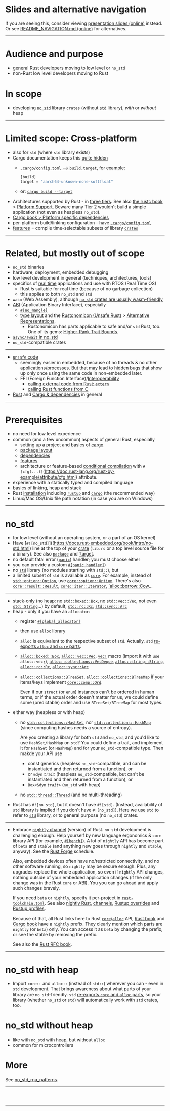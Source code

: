 <!-- The following comment hides this section from being shown by
     https://peter-kehl.github.io/no_std_rust_libs.
-->
<!-- .slide: data-visibility="hidden" -->
# Slides and alternative navigation

If you are seeing this, consider viewing [presentation slides
(online)](https://peter-kehl.github.io/no_std_rust_libs) instead. Or see
[README_NAVIGATION.md
(online)](https://github.com/peter-kehl/present_on_github_with_reveal.js/blob/main/README_NAVIGATION.md)
for alternatives.

---

# Audience and purpose

- general Rust developers moving to low level or `no_std`
- non-Rust low level developers moving to Rust

# In scope

- developing [`no_std`](https://docs.rust-embedded.org/book/intro/no-std.html) library `crates`
   (without [`std`](https://doc.rust-lang.org/nightly/std/) library), _with_ or _without_ heap

---

# Limited scope: Cross-platform

- also for `std` (where `std` library exists)
- Cargo documentation keeps this [quite
   hidden](https://doc.rust-lang.org/nightly/cargo/faq.html#does-cargo-handle-multi-platform-packages-or-cross-compilation)
  - [`.cargo/config.toml` -->
      `build.target`](https://doc.rust-lang.org/nightly/cargo/reference/config.html#buildtarget),
      for example:

      ```rust
      [build]
      target = "aarch64-unknown-none-softfloat"
      ```

  - or: [`cargo build
      --target`](https://doc.rust-lang.org/nightly/cargo/commands/cargo-build.html#compilation-options)
- Architectures supported by Rust - in [three
   tiers](https://doc.rust-lang.org/nightly/rustc/target-tier-policy.html). See also [the rustc
   book](https://doc.rust-lang.org/nightly/rustc) > [Platform
   Support](https://doc.rust-lang.org/nightly/rustc/platform-support.html). Beware many Tier 2
   wouldn't build a simple application (not even as heapless `no_std`).
- [Cargo book > Platform specific
   dependencies](https://doc.rust-lang.org/nightly/cargo/reference/specifying-dependencies.html#platform-specific-dependencies)
- per-platform build/linking configuration - have
   [`.cargo/config.toml`](https://doc.rust-lang.org/cargo/reference/config.html)
- [features](https://doc.rust-lang.org/nightly/cargo/reference/features.html) = compile
  time-selectable subsets of library
  [`crates`](https://doc.rust-lang.org/nightly/cargo/appendix/glossary.html#crate)

---

# Related, but mostly out of scope

- `no_std` binaries
- hardware, deployment, embedded debugging
- low level development in general (techniques, architectures, tools)
- specifics of [real
  time](https://doc.rust-lang.org/nightly/embedded-book/interoperability/index.html#interoperability-with-rtoss)
  applications and use with RTOS (Real Time OS)
  - Rust _is_ suitable for real time (because of no garbage collection)
  - this applies to both `no_std` and `std`
- `wasm` (Web Assembly), although [`no_std` crates are usually
   wasm-friendly](https://rahul-thakoor.github.io/using-no-standard-library-crates-with-webassembly)
- [ABI](https://doc.rust-lang.org/nightly/reference/abi.html) (Application Binary Interface),
   especially
  - [`#[no_mangle]`](https://doc.rust-lang.org/nightly/reference/abi.html#the-no_mangle-attribute)
  - [type layout](https://doc.rust-lang.org/nightly/reference/type-layout.html) and the
     [Rustonomicon (Unsafe Rust)](https://doc.rust-lang.org/nightly/nomicon) > [Alternative
     Representations](https://doc.rust-lang.org/nightly/nomicon/other-reprs.html).
    - Rustonomicon has parts applicable to safe and/or `std` Rust, too. One of its gems:
       [Higher-Rank Trait Bounds](https://doc.rust-lang.org/nightly/nomicon/hrtb.html).
- [`async/await` in no_std](https://ferrous-systems.com/blog/stable-async-on-embedded)
- `no_std`-compatible crates

---

- [`unsafe` code](https://doc.rust-lang.org/nightly/book/ch19-01-unsafe-rust.html)
  - seemingly easier in embedded, because of no threads & no other applications/processes. But that may lead to hidden bugs that show up only once using the same code in non-embedded later.
  - FFI (Foreign Function
     Interface)/[Interoperability](https://doc.rust-lang.org/nightly/embedded-book/interoperability/index.html)
    - [calling external code from Rust:
       `extern`](https://doc.rust-lang.org/nightly/book/ch19-01-unsafe-rust.html#using-extern-functions-to-call-external-code)
    - [calling Rust functions from
       C](https://dev.to/dandyvica/how-to-call-rust-functions-from-c-on-linux-h37)
- [Rust](https://doc.rust-lang.org) and [Cargo &
   dependencies](https://doc.rust-lang.org/nightly/cargo/reference/specifying-dependencies.html) in
   general

---

# Prerequisites

- no need for low level experience
- common (and a few uncommon) aspects of general Rust, especially
  - setting up a project and basics of
     [cargo](https://doc.rust-lang.org/nightly/book/ch01-03-hello-cargo.html)
  - [package layout](https://doc.rust-lang.org/nightly/cargo/guide/project-layout.html)
  - [dependencies](https://doc.rust-lang.org/nightly/cargo/guide/dependencies.html)
  - [features](https://doc.rust-lang.org/nightly/cargo/reference/features.html)
  - architecture or feature-based [conditional
     compilation](https://doc.rust-lang.org/nightly/reference/conditional-compilation.html) with
     `#[cfg(...)]`(<https://doc.rust-lang.org/rust-by-example/attribute/cfg.html>) attribute.
- experience with a statically typed and compiled language
- basics of linking, heap and stack
- Rust [installation](https://doc.rust-lang.org/nightly/book/ch01-01-installation.html) including
   [`rustup`](https://rust-lang.github.io/rustup) and
   [`cargo`](https://doc.rust-lang.org/nightly/cargo) (the recommended way)
- Linux/Mac OS/Unix file path notation (in case you are on Windows)

---

# no_std

- for low level (without an operating system, or a part of an OS kernel)
- Have [`#![no_std]`]((<https://docs.rust-embedded.org/book/intro/no-std.html>) line at the top of
   your [crate](https://doc.rust-lang.org/nightly/cargo/appendix/glossary.html#crate) (`lib.rs` or a
   top level source file for a binary). See also
   [`package`](https://doc.rust-lang.org/nightly/cargo/appendix/glossary.html#package) and
   [`target](https://doc.rust-lang.org/nightly/cargo/appendix/glossary.html#target).
- no default fatal error
   ([`panic`](https://doc.rust-lang.org/nightly/book/ch09-01-unrecoverable-errors-with-panic.html#unwinding-the-stack-or-aborting-in-response-to-a-panic))
   handler; you must choose either
- you can provide a custom
   [`#[panic_handler]`](https://doc.rust-lang.org/nightly/std/alloc/trait.GlobalAlloc.html))
- no [`std`](https://doc.rust-lang.org/nightly/std/index.html) library (no modules starting with
   `std::`), but
- a limited subset of `std` is available as
   [`core`](https://doc.rust-lang.org/nightly/core/index.html). For example, instead of
   [`std::option::Option`](https://doc.rust-lang.org/nightly/std/option/enum.Option.html), use
   [`core::option::Option`](https://doc.rust-lang.org/nightly/core/option/enum.Option.html). There's
   also [`core::result::Result`](https://doc.rust-lang.org/nightly/core/result/enum.Result.html),
   [`core::iter::Iterator`](https://doc.rust-lang.org/nightly/core/iter/trait.Iterator.html),
   [`alloc::borrow::Cow](https://doc.rust-lang.org/alloc/borrow/enum.Cow.html)...

---

- stack-only (no heap: no
   [`std::boxed::Box`](https://doc.rust-lang.org/nightly/std/boxed/struct.Box.html), no
   [`std::vec::Vec`](https://doc.rust-lang.org/nightly/std/vec/struct.Vec.html), not even
   [`std::String`](https://doc.rust-lang.org/nightly/std/string/struct.String.html)...) by default,
   [`std::rc::Rc`](https://doc.rust-lang.org/std/rc/struct.Rc.html),
   [`std::sync::Arc`](https://doc.rust-lang.org/std/sync/struct.Arc.html)
- heap - only if you have an `allocator`:
  - register
     [`#[global_allocator]`](https://doc.rust-lang.org/nightly/std/prelude/v1/macro.global_allocator.html)
  - then use [`alloc`](https://doc.rust-lang.org/nightly/alloc/index.html) library
  - `alloc` is equivalent to the respective subset of `std`. Actually, `std` [re-exports `alloc` and
     `core` parts](https://doc.rust-lang.org/nightly/src/std/lib.rs.html).
  - [`alloc::boxed::Box`](https://doc.rust-lang.org/nightly/alloc/boxed/struct.Box.html),
     [`alloc::vec::Vec`](https://doc.rust-lang.org/nightly/alloc/vec/struct.Vec.html),
     [`vec!`](https://doc.rust-lang.org/nightly/alloc/macro.vec.html) macro (import it with `use
     alloc::vec;`),
     [`alloc::collections::VecDeque`](https://doc.rust-lang.org/nightly/alloc/collections/index.html#reexport.VecDeque),
     [`alloc::string::String`](https://doc.rust-lang.org/nightly/alloc/string/struct.String.html),
     [`alloc::rc::Rc`](https://doc.rust-lang.org/alloc/rc/struct.Rc.html),
     [`alloc::sync::Arc`](https://doc.rust-lang.org/alloc/sync/struct.Arc.html)
  - [`alloc::collections::BTreeSet`](https://doc.rust-lang.org/nightly/alloc/collections/index.html#reexport.BTreeSet),
     [`alloc::collections::BTreeMap`](https://doc.rust-lang.org/nightly/alloc/collections/index.html#reexport.BTreeMap)
     if your items/keys implement
     [`core::comp::Ord`](https://doc.rust-lang.org/nightly/core/cmp/trait.Ord.html).

     Even if our `struct` (or `enum`) instances can't be ordered in human terms, or if the actual
     order doesn't matter for us, we could define some (predictable) order and use
     `BTreeSet/BTreeMap` for most types.
- either way (heapless or with heap)
  - no
     [`std::collections::HashSet`](https://doc.rust-lang.org/nightly/std/collections/struct.HashSet.html),
     nor
     [`std::collections::HashMap`](https://doc.rust-lang.org/nightly/std/collections/struct.HashMap.html)
     (since computing hashes needs a source of entropy).

     Are you creating a library for both `std` and `no_std`, and you'd like to use `HashSet/HashMap`
     on `std`? You could define a trait, and implement it for `HashSet` (or `HashMap`) and for your
     `no_std`-compatible type. Then makde your API use
    - const generics (heapless `no_std`-compatible, and can be instantiated and then returned from a
       function), or
    - or `&dyn` _`trait`_ (heapless `no_std`-compatible, but can't be instantiated and then returned
       from a function), or
    - `Box<&dyn` _`trait>`_ (`no_std` with heap)
  - no [`std::thread::Thread`](https://doc.rust-lang.org/nightly/std/thread/struct.Thread.html) (and
     no multi-threading)
- Rust has `#![no_std]`, but it doesn't have `#![std]`. (Instead, availability of `std` library is
   implied if you don't have `#![no_std]`). Here we use `std` to refer to
   [`std`](https://doc.rust-lang.org/nightly/std/index.html) library, or to general purpose (no
   `no_std`) crates.

---

- Embrace [`nightly` channel](https://rust-lang.github.io/rustup/concepts/toolchains.html) (version)
   of Rust. `no_std` development is challenging enough. Help yourself by new language ergonomics &
   `core` library API (for example,
   [`#[bench]`](https://doc.rust-lang.org/nightly/cargo/reference/cargo-targets.html#benchmarks)). A
   lot of `nightly` API has become part of `beta` and `stable` (and anything new goes through
   `nightly` and `stable`, anyway). See the [Rust Forge](https://forge.rust-lang.org) schedule.

   Also, embedded devices often have no/restricted connectivity, and no other software running, so
   `nightly` may be secure enough. Plus, any upgrades replace the whole application, so even if
   `nightly` API changes, nothing outside of your embedded application changes (if the only change
   was in the Rust `core` or ABI). You you can go ahead and apply such changes bravely.

   If you need `beta` or `nightly`, specify it per-project in
   [`rust-toolchain.toml`](https://rust-lang.github.io/rustup/overrides.html#the-toolchain-file).
   See also [nightly Rust](https://doc.rust-lang.org/nightly/book/appendix-07-nightly-rust.html),
   [channels](https://rust-lang.github.io/rustup/concepts/channels.html), [Rustup
   overrides](https://rust-lang.github.io/rustup/overrides.html) and [Rustup
   profiles](https://rust-lang.github.io/rustup/concepts/profiles.html).

   Because of that, all Rust links here to Rust
   [`core`](https://doc.rust-lang.org/nightly/core/index.html)/[`alloc`](https://doc.rust-lang.org/nightly/alloc/index.html)
   API, [Rust book](https://doc.rust-lang.org/nightly/book) and [Cargo
   book](https://doc.rust-lang.org/nightly/cargo) have a `nightly` prefix. They clearly mention
   which parts are `nightly` (or `beta`) only. You can access it as `beta` by changing the prefix,
   or see the stable by removing the prefix.

   See also the [Rust RFC book](https://rust-lang.github.io/rfcs).

---

# no_std with heap

- Import `core::` and `alloc::` (instead of `std::`) wherever you can - even in `std` development.
   That brings awareness about what parts of your library are `no_std`-friendly. `std` [re-exports
   `core` and `alloc` parts](https://doc.rust-lang.org/nightly/src/std/lib.rs.html), so your library
   (whether `no_std` or `std`) will automatically work with `std` crates, too.

# no_std without heap

- like with `no_std` with heap, but without `alloc`
- common for microcontrollers

# More

See [no_std_rna_patterns](../no_std_rna_patterns).

---

<!-- markdownlint-disable MD033 -->
<pre class="language-rust r-stretch pre_relative_to_code_github_repo_raw">
<code
data-url="src/lib.rs"
data-line-start-delimiter="#![allow(rustdoc::bare_urls)]" data-line-end-delimiter="pub mod
index;">
</code>
</pre>
<!-- markdownlint-enable MD033    -->

---

<!-- TODO: REMOVE - JUST A TEST.-->
<!-- markdownlint-disable MD033 -->
<!-- https://github.com/peter-kehl/no_std_rna_patterns/blob/main/00_test_harness/../00_utils/Cargo.toml redirects to https://github.com/peter-kehl/no_std_rna_patterns/blob/main/00_utils/Cargo.toml. But revealjs-embed-code doesn't support redirects. So we have to normalize the URL ourselves.

https://raw.githubusercontent.com/ranging-rs/with_heap/main/Cargo.toml
https://raw.githubusercontent.com/ranging-rs/with_heap/main/src/../Cargo.toml
-->
<pre class="language-rust r-stretch">
<code
data-url="https://raw.githubusercontent.com/ranging-rs/with_heap/main/src/../Cargo.toml">
</code>
</pre>
<!-- markdownlint-enable MD033    -
